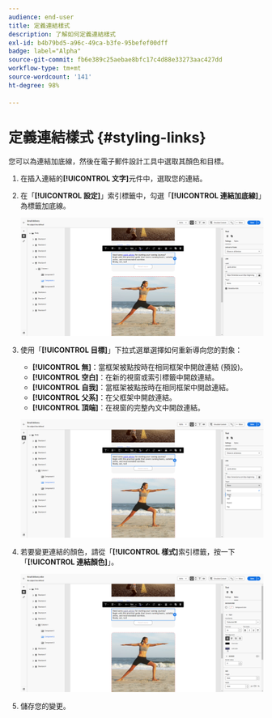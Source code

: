 ```yaml
---
audience: end-user
title: 定義連結樣式
description: 了解如何定義連結樣式
exl-id: b4b79bd5-a96c-49ca-b3fe-95befef00dff
badge: label="Alpha"
source-git-commit: fb6e389c25aebae8bfc17c4d88e33273aac427dd
workflow-type: tm+mt
source-wordcount: '141'
ht-degree: 98%

---
```



# 定義連結樣式 {#styling-links}

您可以為連結加底線，然後在電子郵件設計工具中選取其顏色和目標。

1. 在插入連結的&#x200B;**[!UICONTROL 文字]**&#x200B;元件中，選取您的連結。

1. 在「**[!UICONTROL 設定]**」索引標籤中，勾選「**[!UICONTROL 連結加底線]**」為標籤加底線。

   ![](assets/link_1.png)

1. 使用「**[!UICONTROL 目標]**」下拉式選單選擇如何重新導向您的對象：

   * **[!UICONTROL 無]**：當框架被點按時在相同框架中開啟連結 (預設)。
   * **[!UICONTROL 空白]**：在新的視窗或索引標籤中開啟連結。
   * **[!UICONTROL 自我]**：當框架被點按時在相同框架中開啟連結。
   * **[!UICONTROL 父系]**：在父框架中開啟連結。
   * **[!UICONTROL 頂端]**：在視窗的完整內文中開啟連結。

   ![](assets/link_2.png)

1. 若要變更連結的顏色，請從「**[!UICONTROL 樣式]**&#x200B;索引標籤，按一下「**[!UICONTROL 連結顏色]**」。

   ![](assets/link_3.png)

1. 儲存您的變更。
